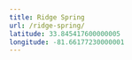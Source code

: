 ```yaml
---
title: Ridge Spring
url: /ridge-spring/
latitude: 33.845417600000005
longitude: -81.66177230000001
---
```

